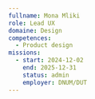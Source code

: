 ```yaml
---
fullname: Mona Mliki
role: Lead UX
domaine: Design
competences:
  - Product design
missions:
  - start: 2024-12-02
    end: 2025-12-31
    status: admin
    employer: DNUM/DUT
---
```

